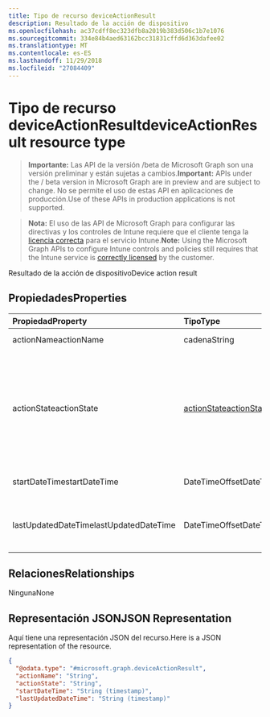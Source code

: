 ```yaml
---
title: Tipo de recurso deviceActionResult
description: Resultado de la acción de dispositivo
ms.openlocfilehash: ac37cdff8ec323dfb8a2019b383d506c1b7e1076
ms.sourcegitcommit: 334e84b4aed63162bcc31831cffd6d363dafee02
ms.translationtype: MT
ms.contentlocale: es-ES
ms.lasthandoff: 11/29/2018
ms.locfileid: "27084409"
---
```

# <a name="deviceactionresult-resource-type"></a><span data-ttu-id="811d1-103">Tipo de recurso deviceActionResult</span><span class="sxs-lookup"><span data-stu-id="811d1-103">deviceActionResult resource type</span></span>

> <span data-ttu-id="811d1-104">**Importante:** Las API de la versión /beta de Microsoft Graph son una versión preliminar y están sujetas a cambios.</span><span class="sxs-lookup"><span data-stu-id="811d1-104">**Important:** APIs under the / beta version in Microsoft Graph are in preview and are subject to change.</span></span> <span data-ttu-id="811d1-105">No se permite el uso de estas API en aplicaciones de producción.</span><span class="sxs-lookup"><span data-stu-id="811d1-105">Use of these APIs in production applications is not supported.</span></span>

> <span data-ttu-id="811d1-106">**Nota:** El uso de las API de Microsoft Graph para configurar las directivas y los controles de Intune requiere que el cliente tenga la [licencia correcta](https://go.microsoft.com/fwlink/?linkid=839381) para el servicio Intune.</span><span class="sxs-lookup"><span data-stu-id="811d1-106">**Note:** Using the Microsoft Graph APIs to configure Intune controls and policies still requires that the Intune service is [correctly licensed](https://go.microsoft.com/fwlink/?linkid=839381) by the customer.</span></span>

<span data-ttu-id="811d1-107">Resultado de la acción de dispositivo</span><span class="sxs-lookup"><span data-stu-id="811d1-107">Device action result</span></span>
## <a name="properties"></a><span data-ttu-id="811d1-108">Propiedades</span><span class="sxs-lookup"><span data-stu-id="811d1-108">Properties</span></span>
|<span data-ttu-id="811d1-109">Propiedad</span><span class="sxs-lookup"><span data-stu-id="811d1-109">Property</span></span>|<span data-ttu-id="811d1-110">Tipo</span><span class="sxs-lookup"><span data-stu-id="811d1-110">Type</span></span>|<span data-ttu-id="811d1-111">Descripción</span><span class="sxs-lookup"><span data-stu-id="811d1-111">Description</span></span>|
|:---|:---|:---|
|<span data-ttu-id="811d1-112">actionName</span><span class="sxs-lookup"><span data-stu-id="811d1-112">actionName</span></span>|<span data-ttu-id="811d1-113">cadena</span><span class="sxs-lookup"><span data-stu-id="811d1-113">String</span></span>|<span data-ttu-id="811d1-114">Nombre de acción</span><span class="sxs-lookup"><span data-stu-id="811d1-114">Action name</span></span>|
|<span data-ttu-id="811d1-115">actionState</span><span class="sxs-lookup"><span data-stu-id="811d1-115">actionState</span></span>|[<span data-ttu-id="811d1-116">actionState</span><span class="sxs-lookup"><span data-stu-id="811d1-116">actionState</span></span>](../resources/intune-shared-actionstate.md)|<span data-ttu-id="811d1-117">Estado de la acción.</span><span class="sxs-lookup"><span data-stu-id="811d1-117">State of the action.</span></span> <span data-ttu-id="811d1-118">Los valores posibles son: `none`, `pending`, `canceled`, `active`, `done`, `failed` y `notSupported`.</span><span class="sxs-lookup"><span data-stu-id="811d1-118">Possible values are: `none`, `pending`, `canceled`, `active`, `done`, `failed`, `notSupported`.</span></span>|
|<span data-ttu-id="811d1-119">startDateTime</span><span class="sxs-lookup"><span data-stu-id="811d1-119">startDateTime</span></span>|<span data-ttu-id="811d1-120">DateTimeOffset</span><span class="sxs-lookup"><span data-stu-id="811d1-120">DateTimeOffset</span></span>|<span data-ttu-id="811d1-121">Hora a la que se inició la acción</span><span class="sxs-lookup"><span data-stu-id="811d1-121">Time the action was initiated</span></span>|
|<span data-ttu-id="811d1-122">lastUpdatedDateTime</span><span class="sxs-lookup"><span data-stu-id="811d1-122">lastUpdatedDateTime</span></span>|<span data-ttu-id="811d1-123">DateTimeOffset</span><span class="sxs-lookup"><span data-stu-id="811d1-123">DateTimeOffset</span></span>|<span data-ttu-id="811d1-124">Hora en la que se actualizó por última vez el estado de la acción</span><span class="sxs-lookup"><span data-stu-id="811d1-124">Time the action state was last updated</span></span>|

## <a name="relationships"></a><span data-ttu-id="811d1-125">Relaciones</span><span class="sxs-lookup"><span data-stu-id="811d1-125">Relationships</span></span>
<span data-ttu-id="811d1-126">Ninguna</span><span class="sxs-lookup"><span data-stu-id="811d1-126">None</span></span>
## <a name="json-representation"></a><span data-ttu-id="811d1-127">Representación JSON</span><span class="sxs-lookup"><span data-stu-id="811d1-127">JSON Representation</span></span>
<span data-ttu-id="811d1-128">Aquí tiene una representación JSON del recurso.</span><span class="sxs-lookup"><span data-stu-id="811d1-128">Here is a JSON representation of the resource.</span></span>
<!-- {
  "blockType": "resource",
  "@odata.type": "microsoft.graph.deviceActionResult"
}
-->
``` json
{
  "@odata.type": "#microsoft.graph.deviceActionResult",
  "actionName": "String",
  "actionState": "String",
  "startDateTime": "String (timestamp)",
  "lastUpdatedDateTime": "String (timestamp)"
}
```





